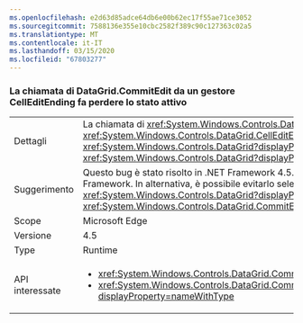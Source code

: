 ```yaml
---
ms.openlocfilehash: e2d63d85adce64db6e00b62ec17f55ae71ce3052
ms.sourcegitcommit: 7588136e355e10cbc2582f389c90c127363c02a5
ms.translationtype: MT
ms.contentlocale: it-IT
ms.lasthandoff: 03/15/2020
ms.locfileid: "67803277"
---
```

### <a name="calling-datagridcommitedit-from-a-celleditending-handler-drops-focus"></a>La chiamata di DataGrid.CommitEdit da un gestore CellEditEnding fa perdere lo stato attivo

|   |   |
|---|---|
|Dettagli|La chiamata di <xref:System.Windows.Controls.DataGrid.CommitEdit> da uno dei gestori eventi <xref:System.Windows.Controls.DataGrid.CellEditEnding?displayProperty=name> di <xref:System.Windows.Controls.DataGrid?displayProperty=name> causa la perdita dello stato attivo per <xref:System.Windows.Controls.DataGrid?displayProperty=name>.|
|Suggerimento|Questo bug è stato risolto in .NET Framework 4.5.2, pertanto può essere evitato eseguendo l'aggiornamento di .NET Framework. In alternativa, è possibile evitarlo selezionando di nuovo in modo esplicito <xref:System.Windows.Controls.DataGrid?displayProperty=name> dopo la chiamata di <xref:System.Windows.Controls.DataGrid.CommitEdit?displayProperty=name>.|
|Scope|Microsoft Edge|
|Versione|4.5|
|Type|Runtime|
|API interessate|<ul><li><xref:System.Windows.Controls.DataGrid.CommitEdit?displayProperty=nameWithType></li><li><xref:System.Windows.Controls.DataGrid.CommitEdit(System.Windows.Controls.DataGridEditingUnit,System.Boolean)?displayProperty=nameWithType></li></ul>|

